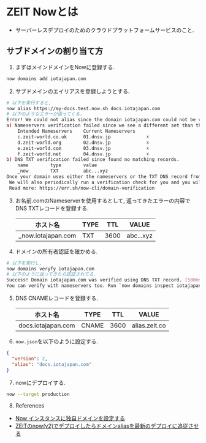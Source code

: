 # ZEIT Nowとは
- サーバーレスデプロイのためのクラウドプラットフォームサービスのこと.

## サブドメインの割り当て方
1. まずはメインドメインをNowに登録する.
  ```bash
  now domains add iotajapan.com
  ```

2. サブドメインのエイリアスを登録しようとする.
  ```bash
  # 以下を実行すると,
  now alias https://my-docs.test.now.sh docs.iotajapan.com
  # 以下のようなエラーが返ってくる.
  Error! We could not alias since the domain iotajapan.com could not be verified due to the following reasons:
 a) Nameservers verification failed since we see a different set than the intended set:
      Intended Nameservers    Current Nameservers
      c.zeit-world.co.uk      01.dnsv.jp             ☓
      d.zeit-world.org        02.dnsv.jp             ☓
      e.zeit-world.com        03.dnsv.jp             ☓
      f.zeit-world.net        04.dnsv.jp             ☓
 b) DNS TXT verification failed since found no matching records.
      name        type        value
      _now        TXT         abc...xyz
 Once your domain uses either the nameservers or the TXT DNS record from above, run again `now domains verify <domain>`.
   We will also periodically run a verification check for you and you will receive an email once your domain is verified.
   Read more: https://err.sh/now-cli/domain-verification
   ```

3. お名前.comのNameserverを使用するとして, 返ってきたエラーの内容でDNS TXTレコードを登録する.

    | ホスト名 | TYPE | TTL | VALUE |
    | -------- | ---- | --- | ----- |
    | _now.iotajapan.com | TXT | 3600 | abc...xyz |

4. ドメインの所有者認証を確かめる.
  ```bash
  # 以下を実行し,
  now domains veryfy iotajapan.com
  # 以下のように返ってきたら認証されてる.
  Success! Domain iotajapan.com was verified using DNS TXT record. [500ms]
  You can verify with nameservers too. Run `now domains inspect iotajapan.com` to find out the intended set.
  ```

5. DNS CNAMEレコードを登録する.

    | ホスト名 | TYPE | TTL | VALUE |
    | -------- | ---- | --- | ----- |
    | docs.iotajapan.com | CNAME | 3600 | alias.zeit.co |

6. `now.json`を以下のように設定する.
  ```json
  {
    "version": 2,
    "alias": "docs.iotajapan.com"
  }
  ```

7. nowにデプロイする.
  ```bash
  now --target production
  ```

8. References
  - [Now インスタンスに独自ドメインを設定する](https://blog.mktia.com/how-to-add-a-custom-domain-to-now/)
  - [ZEITのnow(v2)でデプロイしたらドメインaliasを最新のデプロイに追従させる](https://tech-1natsu.hatenablog.com/entry/2019/04/24/121251?utm_source=feed)
